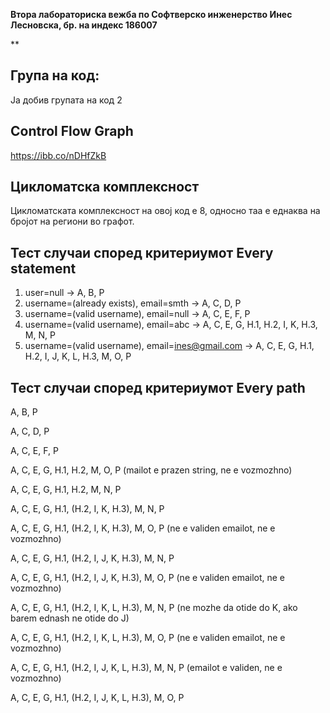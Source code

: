 
**Втора лабораториска вежба по Софтверско инженерство
Инес Лесновска, бр. на индекс 186007**

**

## Група на код:


Ја добив групата на код 2

## Control Flow Graph

https://ibb.co/nDHfZkB
## Цикломатска комплексност

Цикломатската комплексност на овој код е 8, односно таа е еднаква на бројот на региони во графот.

## Тест случаи според критериумот Every statement

1. user=null -> A, B, P
2. username=(already exists), email=smth -> A, C, D, P 
3. username=(valid username), email=null -> A, C, E, F, P
4. username=(valid username), email=abc -> A, C, E, G, H.1, H.2, I, K, H.3, M, N, P
5. username=(valid username), email=ines@gmail.com -> A, C, E, G, H.1, H.2, I, J, K, L, H.3, M, O, P

## Тест случаи според критериумот Every path

A, B, P

A, C, D, P

A, C, E, F, P

A, C, E, G, H.1, H.2, M, O, P (mailot e prazen string, ne e vozmozhno)

A, C, E, G, H.1, H.2, M, N, P

A, C, E, G, H.1, (H.2, I, K, H.3), M, N, P

A, C, E, G, H.1, (H.2, I, K, H.3), M, O, P (ne e validen emailot, ne e vozmozhno)

A, C, E, G, H.1, (H.2, I, J, K, H.3), M, N, P 

A, C, E, G, H.1, (H.2, I, J, K, H.3), M, O, P (ne e validen emailot, ne e vozmozhno)

A, C, E, G, H.1, (H.2, I, K, L, H.3), M, N, P (ne mozhe da otide do K, ako barem ednash ne otide do J)

A, C, E, G, H.1, (H.2, I, K, L, H.3), M, O, P (ne e validen emailot, ne e vozmozhno)

A, C, E, G, H.1, (H.2, I, J, K, L, H.3), M, N, P (emailot e validen, ne e vozmozhno)

A, C, E, G, H.1, (H.2, I, J, K, L, H.3), M, O, P

